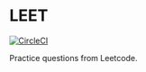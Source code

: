 # LEET

[![CircleCI](https://circleci.com/gh/blurrcat/leet.svg?style=svg)](https://circleci.com/gh/blurrcat/leet)

Practice questions from Leetcode.
